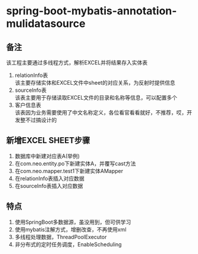 # spring-boot-mybatis-annotation-mulidatasource

## 备注
该工程主要通过多线程方式，解析EXCEL并将结果存入实体表  
1. relationInfo表  
  该主要存储实体和EXCEL文件中sheet的对应关系，为反射时提供信息  
2. sourceInfo表  
  该表主要用于存储读取EXCEL文件的目录和名称等信息，可以配置多个  
3. 客户信息表  
  该表因为业务需要使用了中文名称定义，各位看官看看就好，不推荐，哎，开发整不过搞设计的  

## 新增EXCEL SHEET步骤  
1. 数据库中新建对应表A(举例)  
2. 在com.neo.entity.po下新建实体A，并覆写cast方法  
3. 在com.neo.mapper.test1下新建实体AMapper  
4. 在relationInfo表插入对应数据  
5. 在sourceInfo表插入对应数据  

## 特点  
1. 使用SpringBoot多数据源，虽没用到，但可供学习   
2. 使用mybatis注解方式，增删改查，不再使用xml  
3. 多线程处理数据，ThreadPoolExecutor  
4. 非分布式的定时任务调度，EnableScheduling  
